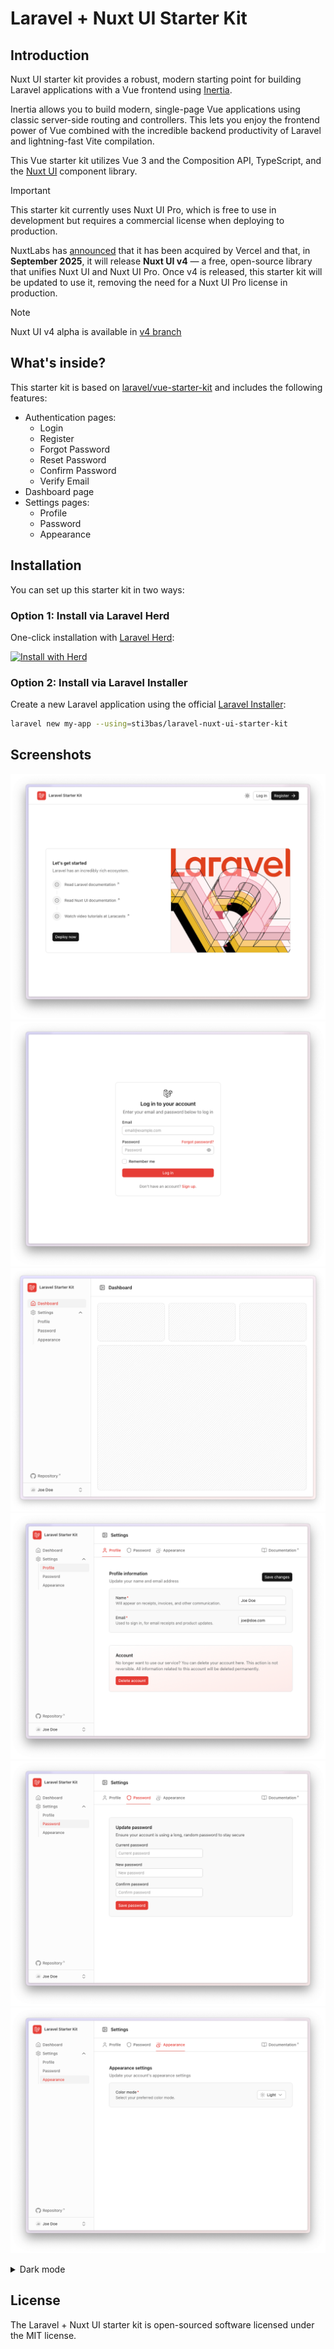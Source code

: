# Laravel + Nuxt UI Starter Kit

## Introduction

Nuxt UI starter kit provides a robust, modern starting point for building Laravel applications with a Vue frontend using [Inertia](https://inertiajs.com).

Inertia allows you to build modern, single-page Vue applications using classic server-side routing and controllers. This lets you enjoy the frontend power of Vue combined with the incredible backend productivity of Laravel and lightning-fast Vite compilation.

This Vue starter kit utilizes Vue 3 and the Composition API, TypeScript, and the [Nuxt UI](https://ui.nuxt.com) component library.

> [!IMPORTANT]  
>  This starter kit currently uses Nuxt UI Pro, which is free to use in development but requires a commercial license when deploying to production.
>
> NuxtLabs has [announced](https://nuxtlabs.com/) that it has been acquired by Vercel and that, in **September 2025**, it will release **Nuxt UI v4** — a free, open-source library that unifies Nuxt UI and Nuxt UI Pro. Once v4 is released, this starter kit will be updated to use it, removing the need for a Nuxt UI Pro license in production.

> [!NOTE]
> Nuxt UI v4 alpha is available in [v4 branch](https://github.com/Sti3bas/laravel-nuxt-ui-starter-kit/tree/v4)

## What's inside?

This starter kit is based on [laravel/vue-starter-kit](https://github.com/laravel/vue-starter-kit) and includes the following features:

- Authentication pages:
    - Login
    - Register
    - Forgot Password
    - Reset Password
    - Confirm Password
    - Verify Email
- Dashboard page
- Settings pages:
    - Profile
    - Password
    - Appearance

## Installation

You can set up this starter kit in two ways:

### Option 1: Install via Laravel Herd

One-click installation with [Laravel Herd](https://herd.laravel.com):

<a href="https://herd.laravel.com/new?starter-kit=sti3bas/laravel-nuxt-ui-starter-kit"><img src="https://img.shields.io/badge/Install%20with%20Herd-fff?logo=laravel&logoColor=f53003" alt="Install with Herd"></a>

### Option 2: Install via Laravel Installer

Create a new Laravel application using the official [Laravel Installer](https://laravel.com/docs/12.x/starter-kits#community-maintained-starter-kits):

```bash
laravel new my-app --using=sti3bas/laravel-nuxt-ui-starter-kit
```

## Screenshots

![Welcome](.github/screenshots/light/welcome.png)
![Login](.github/screenshots/light/login.png)
![Dashboard](.github/screenshots/light/dashboard.png)
![Profile settings](.github/screenshots/light/profile-settings.png)
![Password settings](.github/screenshots/light/password-settings.png)
![Appearance settings](.github/screenshots/light/appearance-settings.png)

<details>
<summary>Dark mode</summary>

![Welcome](.github/screenshots/dark/welcome.png)
![Login](.github/screenshots/dark/login.png)
![Dashboard](.github/screenshots/dark/dashboard.png)
![Profile settings](.github/screenshots/dark/profile-settings.png)
![Password settings](.github/screenshots/dark/password-settings.png)
![Appearance settings](.github/screenshots/dark/appearance-settings.png)

</details>

## License

The Laravel + Nuxt UI starter kit is open-sourced software licensed under the MIT license.

